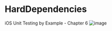 # HardDependencies
iOS Unit Testing by Example - Chapter 6
![image](https://user-images.githubusercontent.com/47273077/178744829-44543765-d038-4d50-938d-7fb790badb98.png)


